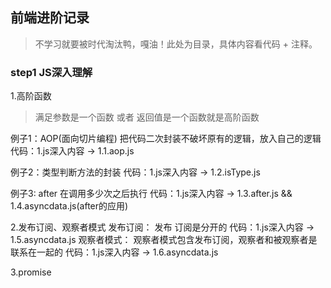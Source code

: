 ## 前端进阶记录
> 不学习就要被时代淘汰鸭，嘎油！此处为目录，具体内容看代码 + 注释。

### step1 JS深入理解
1.高阶函数
> 满足参数是一个函数 或者 返回值是一个函数就是高阶函数

例子1：AOP(面向切片编程) 把代码二次封装不破坏原有的逻辑，放入自己的逻辑
代码：1.js深入内容 -> 1.1.aop.js

例子2：类型判断方法的封装
代码：1.js深入内容 -> 1.2.isType.js

例子3: after 在调用多少次之后执行
代码：1.js深入内容 -> 1.3.after.js && 1.4.asyncdata.js(after的应用)

2.发布订阅、观察者模式
发布订阅：
发布 订阅是分开的
代码：1.js深入内容 -> 1.5.asyncdata.js
观察者模式：
观察者模式包含发布订阅，观察者和被观察者是联系在一起的
代码：1.js深入内容 -> 1.6.asyncdata.js

3.promise
